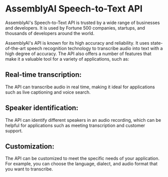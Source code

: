 # AssemblyAI Speech-to-Text API

AssemblyAI's Speech-to-Text API is trusted by a wide range of businesses and developers. It is used by Fortune 500 companies, startups, and thousands of developers around the world.

AssemblyAI's API is known for its high accuracy and reliability. It uses state-of-the-art speech recognition technology to transcribe audio into text with a high degree of accuracy. The API also offers a number of features that make it a valuable tool for a variety of applications, such as:

## Real-time transcription: 
The API can transcribe audio in real time, making it ideal for applications such as live captioning and voice search.
## Speaker identification: 
The API can identify different speakers in an audio recording, which can be helpful for applications such as meeting transcription and customer support.
## Customization: 
The API can be customized to meet the specific needs of your application. For example, you can choose the language, dialect, and audio format that you want to transcribe.
